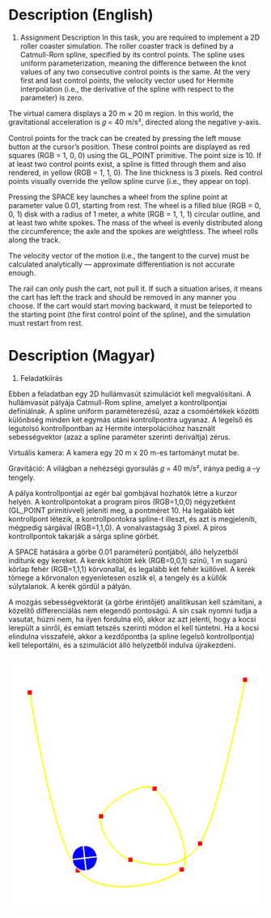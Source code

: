 # Description (English)

1. Assignment Description
In this task, you are required to implement a 2D roller coaster simulation. The roller coaster track is defined by a Catmull-Rom spline, specified by its control points. The spline uses uniform parameterization, meaning the difference between the knot values of any two consecutive control points is the same. At the very first and last control points, the velocity vector used for Hermite interpolation (i.e., the derivative of the spline with respect to the parameter) is zero.

The virtual camera displays a 20 m × 20 m region. In this world, the gravitational acceleration is 
𝑔 = 40 m/s², directed along the negative y-axis.

Control points for the track can be created by pressing the left mouse button at the cursor’s position. These control points are displayed as red squares (RGB = 1, 0, 0) using the GL_POINT primitive. The point size is 10. If at least two control points exist, a spline is fitted through them and also rendered, in yellow (RGB = 1, 1, 0). The line thickness is 3 pixels. Red control points visually override the yellow spline curve (i.e., they appear on top).

Pressing the SPACE key launches a wheel from the spline point at parameter value 0.01, starting from rest. The wheel is a filled blue (RGB = 0, 0, 1) disk with a radius of 1 meter, a white (RGB = 1, 1, 1) circular outline, and at least two white spokes. The mass of the wheel is evenly distributed along the circumference; the axle and the spokes are weightless. The wheel rolls along the track.

The velocity vector of the motion (i.e., the tangent to the curve) must be calculated analytically — approximate differentiation is not accurate enough.

The rail can only push the cart, not pull it. If such a situation arises, it means the cart has left the track and should be removed in any manner you choose. If the cart would start moving backward, it must be teleported to the starting point (the first control point of the spline), and the simulation must restart from rest.

# Description (Magyar)

1. Feladatkiírás

Ebben a feladatban egy 2D hullámvasút szimulációt kell megvalósítani. A hullámvasút pályája Catmull-Rom spline, amelyet a kontrollpontjai definiálnak. A spline uniform paraméterezésű, azaz a csomóértékek közötti különbség minden két egymás utáni kontrollpontra ugyanaz. A legelső és legutolsó kontrollpontban az Hermite interpolációhoz használt sebességvektor (azaz a spline paraméter szerinti deriváltja) zérus.

Virtuális kamera: A kamera egy 20 m x 20 m-es tartományt mutat be.

Gravitáció: A világban a nehézségi gyorsulás 𝑔 = 40 m/s², iránya pedig a –y tengely.

A pálya kontrollpontjai az egér bal gombjával hozhatók létre a kurzor helyén. A kontrollpontokat a program piros (RGB=1,0,0) négyzetként (GL_POINT primitívvel) jeleníti meg, a pontméret 10. Ha legalább két kontrollpont létezik, a kontrollpontokra spline-t illeszt, és azt is megjeleníti, mégpedig sárgával (RGB=1,1,0). A vonalvastagság 3 pixel. A piros kontrollpontok takarják a sárga spline görbét.

A SPACE hatására a görbe 0.01 paraméterű pontjából, álló helyzetből indítunk egy kereket. A kerék kitöltött kék (RGB=0,0,1) színű, 1 m sugarú körlap fehér (RGB=1,1,1) körvonallal, és legalább két fehér küllővel. A kerék tömege a körvonalon egyenletesen oszlik el, a tengely és a küllők súlytalanok. A kerék gördül a pályán.

A mozgás sebességvektorát (a görbe érintőjét) analitikusan kell számítani, a közelítő differenciálás nem elegendő pontoságú. A sín csak nyomni tudja a vasutat, húzni nem, ha ilyen fordulna elő, akkor az azt jelenti, hogy a kocsi lerepült a sínről, és emiatt tetszés szerinti módon el kell tüntetni. Ha a kocsi elindulna visszafelé, akkor a kezdőpontba (a spline legelső kontrollpontja) kell teleportálni, és a szimulációt álló helyzetből indulva újrakezdeni.

![alt text](image.png)